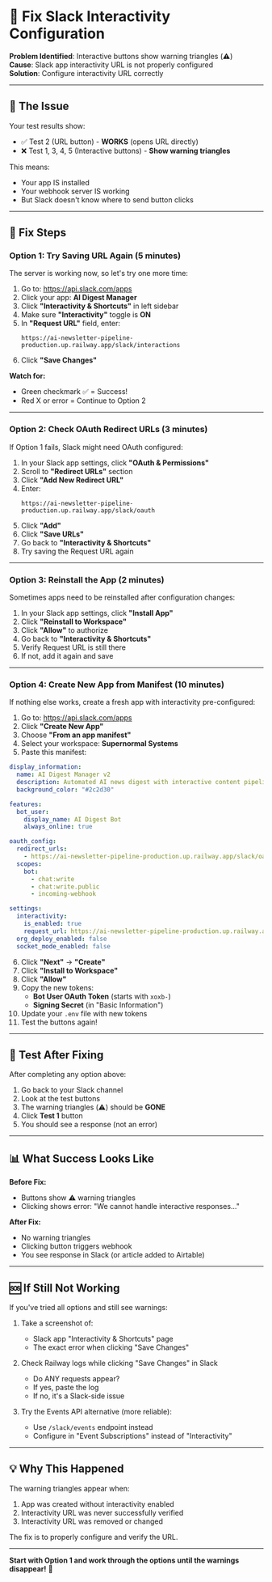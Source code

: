 # 🔧 Fix Slack Interactivity Configuration

**Problem Identified**: Interactive buttons show warning triangles (⚠️)  
**Cause**: Slack app interactivity URL is not properly configured  
**Solution**: Configure interactivity URL correctly

---

## 🎯 The Issue

Your test results show:
- ✅ Test 2 (URL button) - **WORKS** (opens URL directly)
- ❌ Test 1, 3, 4, 5 (Interactive buttons) - **Show warning triangles**

This means:
- Your app IS installed
- Your webhook server IS working
- But Slack doesn't know where to send button clicks

---

## 🚀 Fix Steps

### **Option 1: Try Saving URL Again (5 minutes)**

The server is working now, so let's try one more time:

1. Go to: https://api.slack.com/apps
2. Click your app: **AI Digest Manager**
3. Click **"Interactivity & Shortcuts"** in left sidebar
4. Make sure **"Interactivity"** toggle is **ON**
5. In **"Request URL"** field, enter:
   ```
   https://ai-newsletter-pipeline-production.up.railway.app/slack/interactions
   ```
6. Click **"Save Changes"**

**Watch for:**
- Green checkmark ✅ = Success!
- Red X or error = Continue to Option 2

---

### **Option 2: Check OAuth Redirect URLs (3 minutes)**

If Option 1 fails, Slack might need OAuth configured:

1. In your Slack app settings, click **"OAuth & Permissions"**
2. Scroll to **"Redirect URLs"** section
3. Click **"Add New Redirect URL"**
4. Enter:
   ```
   https://ai-newsletter-pipeline-production.up.railway.app/slack/oauth
   ```
5. Click **"Add"**
6. Click **"Save URLs"**
7. Go back to **"Interactivity & Shortcuts"**
8. Try saving the Request URL again

---

### **Option 3: Reinstall the App (2 minutes)**

Sometimes apps need to be reinstalled after configuration changes:

1. In your Slack app settings, click **"Install App"**
2. Click **"Reinstall to Workspace"**
3. Click **"Allow"** to authorize
4. Go back to **"Interactivity & Shortcuts"**
5. Verify Request URL is still there
6. If not, add it again and save

---

### **Option 4: Create New App from Manifest (10 minutes)**

If nothing else works, create a fresh app with interactivity pre-configured:

1. Go to: https://api.slack.com/apps
2. Click **"Create New App"**
3. Choose **"From an app manifest"**
4. Select your workspace: **Supernormal Systems**
5. Paste this manifest:

```yaml
display_information:
  name: AI Digest Manager v2
  description: Automated AI news digest with interactive content pipeline
  background_color: "#2c2d30"

features:
  bot_user:
    display_name: AI Digest Bot
    always_online: true

oauth_config:
  redirect_urls:
    - https://ai-newsletter-pipeline-production.up.railway.app/slack/oauth
  scopes:
    bot:
      - chat:write
      - chat:write.public
      - incoming-webhook

settings:
  interactivity:
    is_enabled: true
    request_url: https://ai-newsletter-pipeline-production.up.railway.app/slack/interactions
  org_deploy_enabled: false
  socket_mode_enabled: false
```

6. Click **"Next"** → **"Create"**
7. Click **"Install to Workspace"**
8. Click **"Allow"**
9. Copy the new tokens:
   - **Bot User OAuth Token** (starts with `xoxb-`)
   - **Signing Secret** (in "Basic Information")
10. Update your `.env` file with new tokens
11. Test the buttons again!

---

## 🧪 Test After Fixing

After completing any option above:

1. Go back to your Slack channel
2. Look at the test buttons
3. The warning triangles (⚠️) should be **GONE**
4. Click **Test 1** button
5. You should see a response (not an error)

---

## 📊 What Success Looks Like

**Before Fix:**
- Buttons show ⚠️ warning triangles
- Clicking shows error: "We cannot handle interactive responses..."

**After Fix:**
- No warning triangles
- Clicking button triggers webhook
- You see response in Slack (or article added to Airtable)

---

## 🆘 If Still Not Working

If you've tried all options and still see warnings:

1. Take a screenshot of:
   - Slack app "Interactivity & Shortcuts" page
   - The exact error when clicking "Save Changes"
   
2. Check Railway logs while clicking "Save Changes" in Slack
   - Do ANY requests appear?
   - If yes, paste the log
   - If no, it's a Slack-side issue

3. Try the Events API alternative (more reliable):
   - Use `/slack/events` endpoint instead
   - Configure in "Event Subscriptions" instead of "Interactivity"

---

## 💡 Why This Happened

The warning triangles appear when:
1. App was created without interactivity enabled
2. Interactivity URL was never successfully verified
3. Interactivity URL was removed or changed

The fix is to properly configure and verify the URL.

---

**Start with Option 1 and work through the options until the warnings disappear!** 🚀
